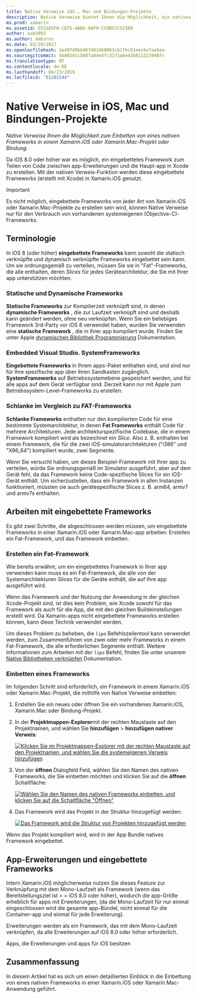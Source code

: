 ```yaml
---
title: Native Verweise iOS-, Mac und Bindungen-Projekte
description: Native Verweise bietet Ihnen die Möglichkeit, ein natives Framework in einem Xamarin.iOS, Xamarin.Mac oder bindungsprojekt einzubetten.
ms.prod: xamarin
ms.assetid: E53185FB-CEF5-4AB5-94F9-CC9B57C52300
author: asb3993
ms.author: amburns
ms.date: 03/29/2017
ms.openlocfilehash: 3a497d0bb4674014b8063cb1fbc91eec6e7ae5ea
ms.sourcegitcommit: 4b402d1c508fa84e4fc3171a6e43b811323948fc
ms.translationtype: MT
ms.contentlocale: de-DE
ms.lasthandoff: 04/23/2019
ms.locfileid: "61201544"
---
```

# <a name="native-references-in-ios-mac-and-bindings-projects"></a>Native Verweise in iOS, Mac und Bindungen-Projekte

_Native Verweise Ihnen die Möglichkeit zum Einbetten von eines nativen Frameworks in einem Xamarin.iOS oder Xamarin.Mac-Projekt oder Bindung._

Da iOS 8.0 oder höher war es möglich, ein eingebettetes Framework zum Teilen von Code zwischen app-Erweiterungen und die Haupt-app in Xcode zu erstellen. Mit der nativen Verweis-Funktion werden diese eingebettete Frameworks (erstellt mit Xcode) in Xamarin.iOS genutzt.
 
> [!IMPORTANT]
> Es nicht möglich, eingebettete Frameworks von jeder Art von Xamarin.iOS oder Xamarin.Mac-Projekte zu erstellen sein wird, können Native Verweise nur für den Verbrauch von vorhandenen systemeigenen (Objective-C)-Frameworks.

<a name="Terminology" />

## <a name="terminology"></a>Terminologie

In iOS 8 (oder höher) **eingebettete Frameworks** kann sowohl die statisch verknüpfte und dynamisch verknüpfte Frameworks eingebettet sein kann. Um sie ordnungsgemäß zu verteilen, müssen Sie sie in "Fat"-Frameworks, die alle enthalten, deren _Slices_ für jedes Gerätearchitektur, die Sie mit Ihrer app unterstützen möchten.

<a name="Static-vs-Dynamic-Frameworks" />

### <a name="static-vs-dynamic-frameworks"></a>Statische und Dynamische Frameworks

**Statische Frameworks** zur Kompilierzeit verknüpft sind, in denen **dynamische Frameworks** , die zur Laufzeit verknüpft sind und deshalb kann geändert werden, ohne neu verknüpfen. Wenn Sie ein beliebiges Framework 3rd-Party vor iOS 8 verwendet haben, wurden Sie verwenden eine **statische Framework** , die in Ihrer app kompiliert wurde. Finden Sie unter Apple [dynamischen Bibliothek Programmierung](https://developer.apple.com/library/mac/documentation/DeveloperTools/Conceptual/DynamicLibraries/100-Articles/OverviewOfDynamicLibraries.html#//apple_ref/doc/uid/TP40001873-SW1) Dokumentation.

<a name="Embedded-vs-System-Frameworks" />

### <a name="embedded-vs-system-frameworks"></a>Embedded Visual Studio. SystemFrameworks

**Eingebettete Frameworks** in Ihrem apps-Paket enthalten sind, und sind nur für Ihre spezifische app über ihren Sandkasten zugänglich. **SystemFrameworks** auf Betriebssystemebene gespeichert werden, und für alle apps auf dem Gerät verfügbar sind. Derzeit kann nur mit Apple zum Betriebssystem-Level-Frameworks zu erstellen.

<a name="Thin-vs-Fat-Frameworks" />

### <a name="thin-vs-fat-frameworks"></a>Schlanke im Vergleich zu FAT-Frameworks

**Schlanke Frameworks** enthalten nur den kompilierten Code für eine bestimmte Systemarchitektur, in denen **Fat Frameworks** enthält Code für mehrere Architekturen. Jede architekturspezifische Codebase, die in einem Framework kompiliert wird als bezeichnet ein _Slice_. Also z. B. enthalten bei einem Framework, die für die zwei iOS-simulatorarchitekturen ("i386" und "X86_64") kompiliert wurde, zwei Segmente.

Wenn Sie versucht haben, um dieses Beispiel-Framework mit Ihrer app zu verteilen, würde Sie ordnungsgemäß im Simulator ausgeführt, aber auf dem Gerät fehl, da das Framework keine Code-spezifische Slices für ein iOS-Gerät enthält. Um sicherzustellen, dass ein Framework in allen Instanzen funktioniert, müssten sie auch gerätespezifische Slices z. B. arm64, armv7 und armv7s enthalten.

<a name="Working-with-Embedded-Frameworks" />

## <a name="working-with-embedded-frameworks"></a>Arbeiten mit eingebettete Frameworks

Es gibt zwei Schritte, die abgeschlossen werden müssen, um eingebettete Frameworks in einer Xamarin.iOS oder Xamarin.Mac-app arbeiten: Erstellen ein Fat-Framework, und das Framework einbetten.

<a name="Overview" />

### <a name="creating-a-fat-framework"></a>Erstellen ein Fat-Framework

Wie bereits erwähnt, um ein eingebettetes Framework in Ihrer app verwenden kann muss es ein Fat-Framework, die alle von der Systemarchitekturen Slices für die Geräte enthält, die auf Ihre app ausgeführt wird.

Wenn das Framework und der Nutzung der Anwendung in der gleichen Xcode-Projekt sind, ist dies kein Problem, wie Xcode sowohl für das Framework als auch für die App, die mit den gleichen Buildeinstellungen erstellt wird. Da Xamarin-apps nicht eingebettete Frameworks erstellen können, kann diese Technik verwendet werden.

Um dieses Problem zu beheben, die `lipo` Befehlszeilentool kann verwendet werden, zum Zusammenführen von zwei oder mehr Frameworks in einem Fat-Framework, die alle erforderlichen Segmente enthält. Weitere Informationen zum Arbeiten mit der `lipo` Befehl, finden Sie unter unserem [Native Bibliotheken verknüpfen](~/ios/platform/native-interop.md) Dokumentation.

<a name="Embedding-a-Framework" />

### <a name="embedding-a-framework"></a>Einbetten eines Frameworks

Im folgenden Schritt sind erforderlich, ein Framework in einem Xamarin.iOS oder Xamarin.Mac-Projekt, die mithilfe von Native Verweise einbetten:

1. Erstellen Sie ein neues oder öffnen Sie ein vorhandenes Xamarin.iOS, Xamarin.Mac oder Bindung-Projekt.
2. In der **Projektmappen-Explorer**mit der rechten Maustaste auf den Projektnamen, und wählen Sie **hinzufügen** > **hinzufügen nativer Verweis**: 

    [![](native-references-images/ref01.png "Klicken Sie im Projektmappen-Explorer mit der rechten Maustaste auf den Projektnamen, und wählen Sie die systemeigenen Verweis hinzufügen")](native-references-images/ref01.png#lightbox)
3. Von der **öffnen** Dialogfeld Feld, wählen Sie den Namen des nativen Frameworks, die Sie einbetten möchten und klicken Sie auf die **öffnen** Schaltfläche: 

    [![](native-references-images/ref02.png "Wählen Sie den Namen des nativen Frameworks einbetten, und klicken Sie auf die Schaltfläche \"Öffnen\"")](native-references-images/ref02.png#lightbox)
4. Das Framework wird das Projekt in der Struktur hinzugefügt werden: 

    [![](native-references-images/ref03.png "Das Framework wird die Struktur von Projekten hinzugefügt werden")](native-references-images/ref03.png#lightbox)

Wenn das Projekt kompiliert wird, wird in der App Bundle natives Framework eingebettet.

<a name="App-Extensions-and-Embedded-Frameworks" />

## <a name="app-extensions-and-embedded-frameworks"></a>App-Erweiterungen und eingebettete Frameworks

Intern Xamarin.iOS möglicherweise nutzen Sie dieses Feature zur Verknüpfung mit dem Mono-Laufzeit als Framework (wenn das Bereitstellungsziel ist > = iOS 8.0 oder höher), wodurch die app-Größe erheblich für apps mit Erweiterungen, (da die Mono-Laufzeit für nur einmal eingeschlossen wird die gesamte app-Bündel, nicht einmal für die Container-app und einmal für jede Erweiterung).

Erweiterungen werden als ein Framework, das mit dem Mono-Laufzeit verknüpfen, da alle Erweiterungen auf iOS 8.0 oder höher erforderlich.

Apps, die Erweiterungen und apps für iOS besitzen 

<a name="Summary" />

## <a name="summary"></a>Zusammenfassung

In diesem Artikel hat es sich um einen detaillierten Einblick in die Einbettung von eines nativen Frameworks in einer Xamarin.iOS oder Xamarin.Mac-Anwendung geführt.

